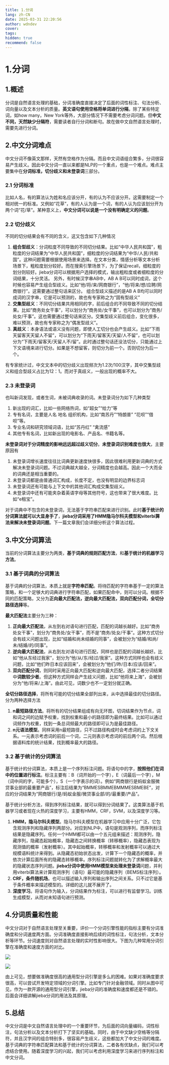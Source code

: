```yaml
---
title: 1.分词
lang: zh-CN
date: 2025-03-31 22:20:56
author: wdndev
cover: 
tags:
hidden: true
recommend: false
---
```


# 1.分词

## **1.概述**

分词是自然语言处理的基础，分词准确度直接决定了后面的词性标注、句法分析、词向量以及文本分析的质量。**英文语句使用空格将单词进行分隔**，除了某些特定词，如how many，New York等外，大部分情况下不需要考虑分词问题。但**中文不同，天然缺少分隔符**，需要读者自行分词和断句。故在做中文自然语言处理时，需要先进行分词。

## **2.中文分词难点**

中文分词不像英文那样，天然有空格作为分隔。而且中文词语组合繁多，分词很容易产生歧义。因此中文分词一直以来都是NLP的一个重点，也是一个难点。难点主要集中在**分词标准，切分歧义和未登录词**三部分。

### 2.1 **分词标准**

比如人名，有的算法认为姓和名应该分开，有的认为不应该分开。这需要制定一个相对统一的标准。又例如“花草”，有的人认为是一个词，有的人认为应该划分开为两个词“花/草”。某种意义上，**中文分词可以说是一个没有明确定义的问题**。

### 2.2 **切分歧义**

不同的切分结果会有不同的含义，这又包含如下几种情况

1. **组合型歧义**：分词粒度不同导致的不同切分结果。比如“中华人民共和国”，粗粒度的分词结果为“中华人民共和国”，细粒度的分词结果为“中华/人民/共和国”。这种问题需要根据使用场景来选择。在文本分类，情感分析等文本分析场景下，粗粒度划分较好。而在搜索引擎场景下，为了保证recall，细粒度的划分则较好。jieba分词可以根据用户选择的模式，输出粗粒度或者细粒度的分词结果，十分灵活。 另外，有时候汉字串AB中，AB A B可以同时成词，这个时候也容易产生组合型歧义。比如“他/将/来/网商银行”，“他/将来/想/应聘/网商银行”。这需要通过整句话来区分。 组合型歧义描述的是AB A B均可以同时成词的汉字串，它是可以预测的，故也有专家称之为“固有型歧义”
2. **交集型歧义**：不同切分结果共用相同的字，前后组合的不同导致不同的切分结果。比如“商务处女干事”，可以划分为“商务处/女干事”，也可以划分为“商务/处女/干事”。这也需要通过整句话来区分。交集型歧义前后组合，变化很多，难以预测，故也有专家称之为“偶发型歧义”。
3. **真歧义**：本身语法或语义没有问题，即使人工切分也会产生歧义。比如“下雨天留客天天留人不留”，可以划分为“下雨天/留客天/天留/人不留”，也可以划分为“下雨天/留客天/天留人不/留”。此时通过整句话还没法切分，只能通过上下文语境来进行切分。如果是不想留客，则切分为前一个。否则切分为后一个。

有专家统计过，中文文本中的切分歧义出现频次为1.2次/100汉字，其中交集型歧义和组合型歧义占比为12：1。而对于真歧义，一般出现的概率不大。

### 2.3 **未登录词**

也叫新词发现，或者生词，未被词典收录的词。未登录词分为如下几种类型

1. 新出现的词汇，比如一些网络热词，如“超女”“给力”等
2. 专有名词，主要是人名 地名 组织机构，比如“南苏丹”“特朗普” “花呗”“借呗”等。
3. 专业名词和研究领域词语，比如“苏丹红” “禽流感”
4. 其他专有名词，比如新出现的电影名、产品名、书籍名等。

**未登录词对于分词精度的影响远远超过歧义切分**。**未登录词识别难度也很大**，主要原因有

1. 未登录词增长速度往往比词典更新速度快很多，因此很难利用更新词典的方式解决未登录词问题。不过词典越大越全，分词精度也会越高。因此一个大而全的词典还是相当重要的。
2. 未登录词都是由普通词汇构成，长度不定，也没有明显的边界标志词
3. 未登录词还有可能与上下文中的其他词汇构成交集型歧义。
4. 未登录词中还有可能夹杂着英语字母等其他符号，这也带来了很大难度。比如“e租宝”。

对于词典中不包含的未登录词，无法基于字符串匹配来进行识别。此时**基于统计的分词算法就可以大显身手了**，**jieba分词采用了HMM隐马尔科夫模型和viterbi算法来解决未登录词问题**。下一篇文章我们会详细分析这个算法过程。

## **3.中文分词算法**

当前的分词算法主要分为两类，**基于词典的规则匹配方法**，和**基于统计的机器学习方法**。

### **3.1 基于词典的分词算法**

基于词典的分词算法，本质上就是**字符串匹配**。将待匹配的字符串基于一定的算法策略，和一个足够大的词典进行字符串匹配，如果匹配命中，则可以分词。根据不同的匹配策略，又分为**正向最大匹配法，逆向最大匹配法，双向匹配分词，全切分路径选择**等。

**最大匹配法**主要分为三种：

1. **正向最大匹配法**，从左到右对语句进行匹配，匹配的词越长越好。比如“商务处女干事”，划分为“商务处/女干事”，而不是“商务/处女/干事”。这种方式切分会有歧义问题出现，比如“结婚和尚未结婚的同事”，会被划分为“结婚/和尚/未/结婚/的/同事”。
2. **逆向最大匹配法**，从右到左对语句进行匹配，同样也是匹配的词越长越好。比如“他从东经过我家”，划分为“他/从/东/经过/我家”。这种方式同样也会有歧义问题，比如“他们昨日本应该回来”，会被划分为“他们/昨/日本/应该/回来”。
3. **双向匹配分词**，则同时采用正向最大匹配和逆向最大匹配，选择二者分词结果中**词数较少者**。但这种方式同样会产生歧义问题，比如“他将来上海”，会被划分为“他/将来/上海”。由此可见，词数少也不一定划分就正确。

**全切分路径选择**，将所有可能的切分结果全部列出来，从中选择最佳的切分路径。分为两种选择方法

1. **n最短路径方法**。将所有的切分结果组成有向无环图，切词结果作为节点，词和词之间的边赋予权重，找到权重和最小的路径即为最终结果。比如可以通过词频作为权重，找到一条总词频最大的路径即可认为是最佳路径。
2. **n元语法模型**。同样采用n最短路径，只不过路径构成时会考虑词的上下文关系。一元表示考虑词的前后一个词，二元则表示考虑词的前后两个词。然后根据语料库的统计结果，找到概率最大的路径。

### **3.2 基于统计的分词算法**

基于统计的分词算法，本质上是一个序列标注问题。将语句中的字，**按照他们在词中的位置进行标注**。标注主要有：B（词开始的一个字），E（词最后一个字），M（词中间的字，可能多个），S（一个字表示的词）。例如“网商银行是蚂蚁金服微贷事业部的最重要产品”，标注后结果为“BMMESBMMEBMMMESBMEBE”，对应的分词结果为“网商银行/是/蚂蚁金服/微贷事业部/的/最重要/产品”。

基于统计分析方法，得到序列标注结果，就可以得到分词结果了。这类算法基于机器学习或者现在火热的深度学习，主要有HMM，CRF，SVM，以及深度学习等。

1. **HMM，隐马尔科夫模型**。隐马尔科夫模型在机器学习中应用十分广泛，它包含观测序列和隐藏序列两部分。对应到NLP中，语句是观测序列，而序列标注结果是隐藏序列。任何一个HMM都可以由一个五元组来描述：观测序列，隐藏序列，隐藏态起始概率，隐藏态之间转换概率（转移概率），隐藏态表现为观测值的概率（发射概率）。其中起始概率，转移概率和发射概率可以通过大规模语料统计来得到。从隐藏态初始状态出发，计算下一个隐藏态的概率，并依次计算后面所有的隐藏态转移概率。序列标注问题就转化为了求解概率最大的隐藏状态序列问题。**jieba分词中使用HMM模型来处理未登录词**问题，并利用viterbi算法来计算观测序列（语句）最可能的隐藏序列（BEMS标注序列）。
2. **CRF，条件随机场**。也可以描述输入序列和输出序列之间关系。只不过它是基于条件概率来描述模型的。详细的这儿就不展开了。
3. **深度学习**。将语句作为输入，分词结果作为标注，可以进行有监督学习。训练生成模型，从而对未知语句进行预测。

## **4.分词质量和性能**

中文分词对于自然语言处理至关重要，评价一个分词引擎性能的指标主要有分词准确度和分词速度两方面。分词准确度直接影响后续的词性标注，句法分析，文本分析等环节。分词速度则对自然语言处理的实时性影响很大。下图为几种常用分词引擎在准确度和速度方面的对比。

![](https://cdn.jsdelivr.net/gh/makaspacex/PictureZone@main/libs/wdndev/image/image_O2BQbdaBYT.png)

![](https://cdn.jsdelivr.net/gh/makaspacex/PictureZone@main/libs/wdndev/image/image_2z7QdbWnX2.png)

由上可见，想要做准确度很高的通用型分词引擎是多么的困难。如果对准确度要求很高，可以尝试开发特定领域的分词引擎。比如专门针对金融领域。同时从图中可见，作为一款开源的通用型分词引擎，jieba分词的准确度和速度都还是不错的。后面会详细讲解jieba分词的用法及其原理。

## **5.总结**

中文分词是中文自然语言处理中的一个重要环节，为后面的词向量编码，词性标注，句法分析以及文本分析打下了坚实的基础。同时，由于中文缺少空格等分隔符，并且汉字间的组合特别多，很容易产生歧义，这些都加大了中文分词的难度。基于词典的字符串匹配算法和基于统计的分词算法，二者各有优缺点，我们可以考虑结合使用。随着深度学习的兴起，我们可以考虑利用深度学习来进行序列标注和中文分词。
